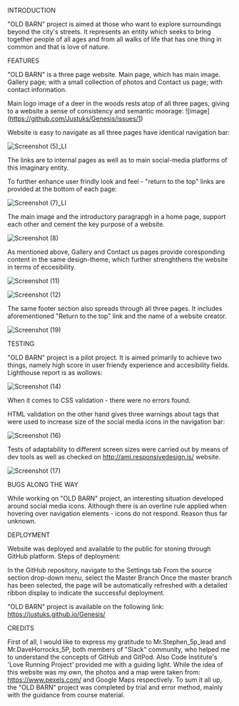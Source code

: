 
INTRODUCTION

"OLD BARN" project is aimed at those who want to explore surroundings beyond the city's streets.
It represents an entity which seeks to bring together people of all ages and from all walks of life that has one thing in common and that is love of nature.

FEATURES

"OLD BARN" is a three page website.
Main page, which has main image. Gallery page; with a small collection of photos and Contact us page;
with contact information.

Main logo image of a deer in the woods rests atop of all three pages, giving to a website a sense of consistency and semantic moorage:
![image]
(https://github.com/Justuks/Genesis/issues/1)


Website is easy to navigate as all three pages have identical navigation bar: 

![Screenshot (5)_LI](https://user-images.githubusercontent.com/93588907/146752744-c0af527c-a2b0-4c2d-abff-cdb5ee98baca.jpg)



The links are to internal pages as well as to main social-media platforms of this imaginary entity.


To further enhance user frindly look and feel - "return to the top" links are provided at the bottom of each page:


![Screenshot (7)_LI](https://user-images.githubusercontent.com/93588907/146753435-36f3c5fe-f07f-4a26-a5c2-6ce90553c56b.jpg)




The main image and the introductory paragrapgh in a home page, support each other and cement the key purpose of a website.


![Screenshot (8)](https://user-images.githubusercontent.com/93588907/146755090-4219dfa2-80de-4b20-b21d-27a1ea111e59.png)




As mentioned above, Gallery and Contact us pages provide coresponding content in the same design-theme, which further strenghthens the website in terms of eccesibility.


![Screenshot (11)](https://user-images.githubusercontent.com/93588907/146756934-8ee8ec26-e87c-422b-888c-167236bf36e0.png)





![Screenshot (12)](https://user-images.githubusercontent.com/93588907/146757184-a0dc4abc-5ad7-42a0-a7dc-1556d4831ce4.png)


The same footer section also spreads through all three pages. 
It includes aforementioned "Return to the top" link and the name of a website creator.

![Screenshot (19)](https://user-images.githubusercontent.com/93588907/146779272-7186528d-8202-4aef-87fc-08d6cab82f8d.png)




TESTING

"OLD BARN" project is a pilot project. It is aimed primarily to achieve two things, namely high score in user friendy experience and accesibility fields.
Lighthouse report is as wollows:

![Screenshot (14)](https://user-images.githubusercontent.com/93588907/146759049-de5596e0-a7ff-419b-aa49-261925c58cc1.png)



When it comes to CSS validation - there were no errors found.

HTML validation on the other hand gives three warnings about tags that were used to increase size of the social media icons in the navigation bar:


![Screenshot (16)](https://user-images.githubusercontent.com/93588907/146760000-8edc4383-892e-4fb0-be03-c25c41f3a9a6.png)


Tests of adaptability to different screen sizes were carried out by means of dev tools as well as checked on http://ami.responsivedesign.is/ website.

![Screenshot (17)](https://user-images.githubusercontent.com/93588907/146774652-f6c3cec3-06e1-4a71-87bc-684955e7380f.png)



BUGS ALONG THE WAY

While working on "OLD BARN" project, an interesting situation developed around social media icons. 
Although there is an overline rule applied when hovering over navigation elements - icons do not respond. Reason thus far unknown.


DEPLOYMENT

Website was deployed and available to the public for stoning through GitHub platform.
Steps of deployment: 

In the GitHub repository, navigate to the Settings tab
From the source section drop-down menu, select the Master Branch
Once the master branch has been selected, the page will be automatically refreshed with a detailed ribbon display to indicate the successful deployment.

"OLD BARN" project is available on the following link:
https://justuks.github.io/Genesis/



CREDITS

First of all, I would like to express my gratitude to Mr.Stephen_5p_lead and Mr.DaveHorrocks_5P, both members of "Slack" community, who helped me to understand the concepts of GitHub and GitPod.
Also Code Institute's 'Love Running Project' provided me with a guiding light.
While the idea of this website was my own, the photos and a map were taken from: https://www.pexels.com/ and Google Maps respectively.
To sum it all up, the "OLD BARN" project was completed by trial and error method, mainly with the guidance from course material.
















